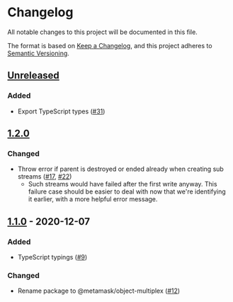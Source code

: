 # Changelog
All notable changes to this project will be documented in this file.

The format is based on [Keep a Changelog](https://keepachangelog.com/en/1.0.0/),
and this project adheres to [Semantic Versioning](https://semver.org/spec/v2.0.0.html).

## [Unreleased]
### Added
- Export TypeScript types ([#31](https://github.com/MetaMask/object-multiplex/pull/31))

## [1.2.0]
### Changed
- Throw error if parent is destroyed or ended already when creating sub streams ([#17](https://github.com/MetaMask/object-multiplex/pull/17), [#22](https://github.com/MetaMask/object-multiplex/pull/22))
  - Such streams would have failed after the first write anyway. This failure case should be easier to deal with now that we're identifying it earlier, with a more helpful error message.

## [1.1.0] - 2020-12-07
### Added
- TypeScript typings ([#9](https://github.com/MetaMask/object-multiplex/pull/9))

### Changed
- Rename package to @metamask/object-multiplex ([#12](https://github.com/MetaMask/object-multiplex/pull/12))

[Unreleased]: https://github.com/MetaMask/object-multiplex/compare/v1.2.0...HEAD
[1.2.0]: https://github.com/MetaMask/object-multiplex/compare/v1.1.0...v1.2.0
[1.1.0]: https://github.com/MetaMask/object-multiplex/releases/tag/v1.1.0
